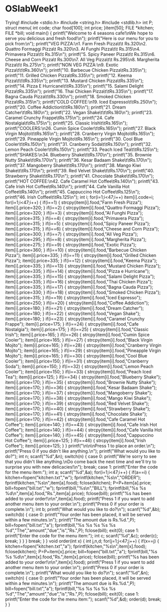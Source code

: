 # OSlabWeek1
Trying!
#include <stdio.h>
#include <string.h>
#include <stdlib.h>
int P;
struct menu{
int code;
char food[100];
int price;
}item[50];
FILE *kitchen;
FILE *bill;
void main()
{
    printf("Welcome to 4 seasons cafe!\nWe hope to serve you delicious and fresh food!\n");
    printf("Here is our menu for you to pick from:\n");
    printf("VEG PIZZA:\n1. Farm Fresh Pizza\t\t Rs.320\n2. Quattro Formaggi Pizza\t Rs.320\n3. Al Funghi Pizza\t\t Rs.315\n4. Primavera Pizza\t\t Rs.315\n");
    printf("5. Spicy Paneer Pizza\t\t Rs.315\n6. Cheese and Corn Pizza\t Rs.300\n7. All Veg Pizza\t\t Rs.295\n8. Margherita Pizza\t\t Rs.275\n");
    printf("NON VEG PIZZA:\n9. Exotic Pizza\t\t\tRs.360\n");
    printf("10. Barbecue Chicken Pizza\tRs.335\n");
    printf("11. Grilled Chicken Pizza\tRs.335\n");
    printf("12. Keema Pizza\t\t\tRs.335\n");
    printf("13. Mustard Chicken Pizza\tRs.335\n");
    printf("14. Pizza E Hurricane\t\tRs.335\n");
    printf("15. Salami Delight Pizza\tRs.335\n");
    printf("16. Thai Chicken Pizza\t\tRs.335\n");
    printf("17. Bagna Cauda Pizza\t\tRs.330\n");
    printf("18. Smoked Chicken Pizza\tRs.315\n");
    printf("COLD COFFEE:\n19. Iced Espresso\t\tRs.250\n");
    printf("20. Coffee Addiction\t\tRs.180\n");
    printf("21. Dream Catcher\t\tRs.180\n");
    printf("22. Vegan Shake\t\t\tRs.180\n");
    printf("23. Caramel Crunchy Frappe\tRs.175\n");
    printf("24. Cafe Nostalgia\t\tRs.175\n");
    printf("25. Classic Irish\t\tRs.165\n");
    printf("COOLERS:\n26. Cumin Spice Cooler\t\tRs.165\n");
    printf("27. Black Virgin Mojito\t\tRs.165\n");
    printf("28. Cranberry Virgin Mojito\tRs.165\n");
    printf("29. Pineapple Virgin Mojito\tRs.165\n");
    printf("30. Cool Blue Cooler\t\tRs.150\n");
    printf("31. Cranberry Soda\t\tRs.150\n");
    printf("32. Lemon Peach Cooler\t\tRs.150\n");
    printf("33. Peach Iced Tea\t\tRs.125\n");
    printf("SHAKES:\n34. Blueberry Shake\t\tRs.170\n");
    printf("35. Brownie Nutty Shake\t\tRs.170\n");
    printf("36. Kesar Badaam Shake\t\tRs.170\n");
    printf("37. Mangoberry Shake\t\tRs.170\n");
    printf("38. Mango Kiwi Shake\t\tRs.170\n");
    printf("39. Red Velvet Shake\t\tRs.170\n");
    printf("40. Strawberry Shake\t\tRs.170\n");
    printf("41. Chocolate Shake\t\tRs.170\n");
    printf("HOT COFFEE:\n42. Cafe Caramel Hot Coffee\tRs.140\n");
    printf("43. Cafe Irish Hot Coffee\tRs.140\n");
    printf("44. Cafe Vanilla Hot Coffee\tRs.140\n");
    printf("45. Cappuccino Hot Coffee\tRs.125\n");
    printf("46. Irish Coffee\t\tRs.125\n");
    int i;
    for(i=1;i<47;i++)
        item[i].code=i;
    for(i=1;i<47;i++)
    {
        if(i==1)
        {
            strcpy(item[i].food,"Farm Fresh Pizza");
            item[i].price=320;
        }
        if(i==2)
        {
            strcpy(item[i].food,"Quattro Formaggi Pizza");
            item[i].price=320;
        }
        if(i==3)
        {
            strcpy(item[i].food,"Al Funghi Pizza");
            item[i].price=315;
        }
        if(i==4)
        {
            strcpy(item[i].food,"Primavera Pizza");
            item[i].price=315;
        }
        if(i==5)
        {
            strcpy(item[i].food,"Spicy Paneer Pizza");
            item[i].price=315;
        }
        if(i==6)
        {
            strcpy(item[i].food,"Cheese and Corn Pizza");
            item[i].price=300;
        }
        if(i==7)
        {
            strcpy(item[i].food,"All Veg Pizza");
            item[i].price=295;
        }
        if(i==8)
        {
            strcpy(item[i].food,"Margherita Pizza");
            item[i].price=275;
        }
        if(i==9)
        {
            strcpy(item[i].food,"Exotic Pizza");
            item[i].price=360;
        }
        if(i==10)
        {
            strcpy(item[i].food,"Barbecue Chicken Pizza");
            item[i].price=335;
        }
        if(i==11)
        {
            strcpy(item[i].food,"Grilled Chicken Pizza");
            item[i].price=335;
        }
        if(i==12)
        {
            strcpy(item[i].food,"Keema Pizza");
            item[i].price=335;
        }
        if(i==13)
        {
            strcpy(item[i].food,"Mustard Chicken Pizza");
            item[i].price=335;
        }
        if(i==14)
        {
            strcpy(item[i].food,"Pizza e Hurricane");
            item[i].price=335;
        }
        if(i==15)
        {
            strcpy(item[i].food,"Salami Delight Pizza");
            item[i].price=335;
        }
        if(i==16)
        {
            strcpy(item[i].food,"Thai Chicken Pizza");
            item[i].price=335;
        }
        if(i==17)
        {
            strcpy(item[i].food,"Bagna Cauda Pizza");
            item[i].price=330;
        }
        if(i==18)
        {
            strcpy(item[i].food,"Smoked Chicken Pizza");
            item[i].price=315;
        }
        if(i==19)
        {
            strcpy(item[i].food,"Iced Espresso");
            item[i].price=250;
        }
        if(i==20)
        {
            strcpy(item[i].food,"Coffee Addiction");
            item[i].price=180;
        }
        if(i==21)
        {
            strcpy(item[i].food,"Dream Catcher");
            item[i].price=180;
        }
        if(i==22)
        {
            strcpy(item[i].food,"Vegan Shake");
            item[i].price=180;
        }
        if(i==23)
        {
            strcpy(item[i].food,"Caramel Crunchy Frappe");
            item[i].price=175;
        }
        if(i==24)
        {
            strcpy(item[i].food,"Cafe Nostalgia");
            item[i].price=175;
        }
        if(i==25)
        {
            strcpy(item[i].food,"Classic Irish");
            item[i].price=165;
        }
        if(i==26)
        {
            strcpy(item[i].food,"Cumin Spice Cooler");
            item[i].price=165;
        }
        if(i==27)
        {
            strcpy(item[i].food,"Black Virgin Mojito");
            item[i].price=165;
        }
        if(i==28)
        {
            strcpy(item[i].food,"Cranberry Virgin Mojito");
            item[i].price=165;
        }
        if(i==29)
        {
            strcpy(item[i].food,"Pineapple Virgin Mojito");
            item[i].price=165;
        }
        if(i==30)
        {
            strcpy(item[i].food,"Cool Blue Cooler");
            item[i].price=150;
        }
        if(i==31)
        {
            strcpy(item[i].food,"Cranberry Soda");
            item[i].price=150;
        }
        if(i==32)
        {
            strcpy(item[i].food,"Lemon Peach Cooler");
            item[i].price=150;
        }
        if(i==33)
        {
            strcpy(item[i].food,"Peach Iced Tea");
            item[i].price=125;
        }
        if(i==34)
        {
            strcpy(item[i].food,"Blueberry Shake");
            item[i].price=170;
        }
        if(i==35)
        {
            strcpy(item[i].food,"Brownie Nutty Shake");
            item[i].price=170;
        }
        if(i==36)
        {
            strcpy(item[i].food,"Kesar Badaam Shake");
            item[i].price=170;
        }
        if(i==37)
        {
            strcpy(item[i].food,"Mangoberry Shake");
            item[i].price=170;
        }
        if(i==38)
        {
            strcpy(item[i].food,"Mango Kiwi Shake");
            item[i].price=170;
        }
        if(i==39)
        {
            strcpy(item[i].food,"Red Velvet Shake");
            item[i].price=170;
        }
        if(i==40)
        {
            strcpy(item[i].food,"Strawberry Shake");
            item[i].price=170;
        }
        if(i==41)
        {
            strcpy(item[i].food,"Chocolate Shake");
            item[i].price=170;
        }
        if(i==42)
        {
            strcpy(item[i].food,"Cafe Caramel Hot Coffee");
            item[i].price=140;
        }
        if(i==43)
        {
            strcpy(item[i].food,"Cafe Irish Hot Coffee");
            item[i].price=140;
        }
        if(i==44)
        {
            strcpy(item[i].food,"Cafe Vanilla Hot Coffee");
            item[i].price=140;
        }
        if(i==45)
        {
            strcpy(item[i].food,"Cappuccino Hot Coffee");
            item[i].price=125;
        }
        if(i==46)
        {
            strcpy(item[i].food,"Irish Coffee");
            item[i].price=125;
        }
    }
    printf("\n\n\nPress 1 to place an order.\n");
    printf("Press 0 if you didn't like anything.\n");
    printf("What would you like to do?");
    int n;
    scanf("%d",&n);
    switch(n)
    {
    case 0:
        printf("We're sorry to see that you didn't like anything.\nDo come back the next time and we'll try to surprise you with new delicacies!\n");
        break;
    case 1:
        printf("Enter the code for the menu item:");
        int a;
        scanf("%d",&a);
        for(i=1;i<47;i++)
        {
            if(a==i)
            {
                kitchen=fopen("kitchen.txt","w");
                fprintf(kitchen,"%s\n","ORDER");
                fprintf(kitchen,"%s\n",item[a].food);
                fclose(kitchen);
                P=P+item[a].price;
                bill=fopen("bill.txt","w");
                fprintf(bill,"%s\n","BILL");
                fprintf(bill,"%s %s %d\n",item[a].food,"Rs.",item[a].price);
                fclose(bill);
                printf("%s has been added to your order!\n\n",item[a].food);
                printf("Press 1 if you want to add another menu item to your order.\n");
                printf("Press 0 if your order is complete.\n");
                int b;
                printf("What would you like to do?\n");
                scanf("%d",&b);
                switch(b)
                {
                case 0:
                    printf("Your order has been placed, it will be served within a few minutes.\n");
                    printf("The amount due is Rs.%d.",P);
                    bill=fopen("bill.txt","a");
                    fprintf(bill,"%s %s %s %s %s %d","The","amount","due","is","Rs.",P);
                    fclose(bill);
                    exit(0);
                case 1:
                    printf("Enter the code for the menu item:");
                    int c;
                    scanf("%d",&c);
                    order(c);
                    break;
                }
            }
        }
        break;
    }
}
void order(int x)
{
    int j,n,d;
    for(j=1;j<47;j++)
    {
        if(x==j)
        {
            kitchen=fopen("kitchen.txt","a");
            fprintf(kitchen,"%s\n",item[x].food);
            fclose(kitchen);
            P=P+item[x].price;
            bill=fopen("bill.txt","a");
            fprintf(bill,"%s %s %d\n",item[x].food,"Rs.",item[x].price);
            fclose(bill);
            printf("%s has been added to your order!\n\n",item[x].food);
            printf("Press 1 if you want to add another menu item to your order.\n");
            printf("Press 0 if your order is complete.\n");
            printf("What would you like to do?\n");
            scanf("%d",&n);
            switch(n)
            {
                case 0:
                    printf("Your order has been placed, it will be served within a few minutes.\n");
                    printf("The amount due is Rs.%d.",P);
                    bill=fopen("bill.txt","a");
                    fprintf(bill,"%s %s %s %s %s %d","The","amount","due","is","Rs.",P);
                    fclose(bill);
                    exit(0);
                case 1:
                    printf("Enter the code for the menu item:");
                    scanf("%d",&d);
                    order(d);
                    break;
            }
        }
